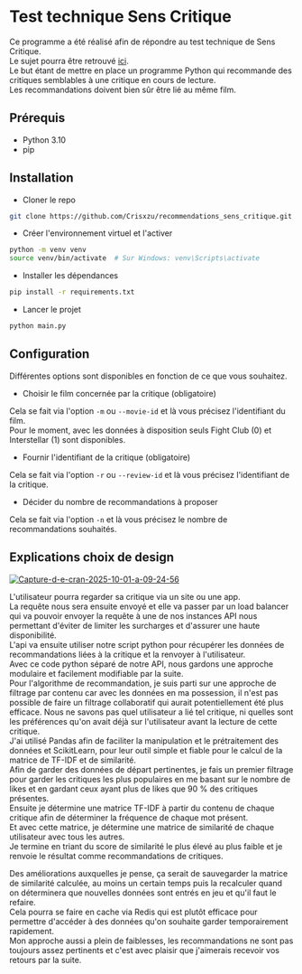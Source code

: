 # Test technique Sens Critique

Ce programme a été réalisé afin de répondre au test technique de Sens Critique.<br>
Le sujet pourra être retrouvé [ici](https://senscritique.notion.site/Data-26b153dee42880739411fb70d697a001).<br>
Le but étant de mettre en place un programme Python qui recommande des critiques semblables à une critique en cours de lecture.<br>
Les recommandations doivent bien sûr être lié au même film.

## Prérequis

- Python 3.10
- pip

## Installation

- Cloner le repo

```bash
git clone https://github.com/Crisxzu/recommendations_sens_critique.git
```

- Créer l'environnement virtuel et l'activer

```bash
python -m venv venv
source venv/bin/activate  # Sur Windows: venv\Scripts\activate
```

- Installer les dépendances

```bash
pip install -r requirements.txt
```

- Lancer le projet

```bash
python main.py
```

## Configuration

Différentes options sont disponibles en fonction de ce que vous souhaitez.

- Choisir le film concernée par la critique (obligatoire)

Cela se fait via l'option `-m` ou `--movie-id` et là vous précisez l'identifiant du film.<br>
Pour le moment, avec les données à disposition seuls Fight Club (0) et Interstellar (1) sont disponibles.<br>

- Fournir l'identifiant de la critique (obligatoire)

Cela se fait via l'option `-r` ou `--review-id` et là vous précisez l'identifiant de la critique.<br>

- Décider du nombre de recommandations à proposer

Cela se fait via l'option `-n` et là vous précisez le nombre de recommandations souhaités.<br>

## Explications choix de design 

<a href="https://ibb.co/gb7n3ndT"><img src="https://i.ibb.co/ZRJZVZS8/Capture-d-e-cran-2025-10-01-a-09-24-56.png" alt="Capture-d-e-cran-2025-10-01-a-09-24-56" border="0"></a>

L'utilisateur pourra regarder sa critique via un site ou une app.<br>
La requête nous sera ensuite envoyé et elle va passer par un load balancer qui va pouvoir envoyer la requête à une de nos instances API nous permettant d'éviter de limiter les surcharges et d'assurer une haute disponibilité.<br>
L'api va ensuite utiliser notre script python pour récupérer les données de recommandations liées à la critique et la renvoyer à l'utilisateur.<br>
Avec ce code python séparé de notre API, nous gardons une approche modulaire et facilement modifiable par la suite.<br>
Pour l'algorithme de recommandation, je suis parti sur une approche de filtrage par contenu car avec les données en ma possession, il n'est pas possible de faire un filtrage collaboratif qui aurait potentiellement été plus efficace. Nous ne savons pas quel utilisateur a lié tel critique, ni quelles sont les préférences qu'on avait déjà sur l'utilisateur avant la lecture de cette critique.<br>
J'ai utilisé Pandas afin de faciliter la manipulation et le prétraitement des données et ScikitLearn, pour leur outil simple et fiable pour le calcul de la matrice de TF-IDF et de similarité.<br>
Afin de garder des données de départ pertinentes, je fais un premier filtrage pour garder les critiques les plus populaires en me basant sur le nombre de likes et en gardant ceux ayant plus de likes que 90 % des critiques présentes.<br>
Ensuite je détermine une matrice TF-IDF à partir du contenu de chaque critique afin de déterminer la fréquence de chaque mot présent.<br>
Et avec cette matrice, je détermine une matrice de similarité de chaque utilisateur avec tous les autres.<br>
Je termine en triant du score de similarité le plus élevé au plus faible et je renvoie le résultat comme recommandations de critiques.<br>

Des améliorations auxquelles je pense, ça serait de sauvegarder la matrice de similarité calculée, au moins un certain temps puis la recalculer quand on déterminera que nouvelles données sont entrés en jeu et qu'il faut le refaire.<br>
Cela pourra se faire en cache via Redis qui est plutôt efficace pour permettre d'accéder à des données qu'on souhaite garder temporairement rapidement.<br>
Mon approche aussi a plein de faiblesses, les recommandations ne sont pas toujours assez pertinents et c'est avec plaisir que j'aimerais recevoir vos retours par la suite.
